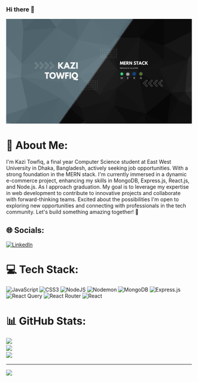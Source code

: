 ### Hi there 👋

![Banner Image](https://raw.githubusercontent.com/ornob90/ornob90/main/Blue%20And%20White%20Modern%20Minimal%20Business%20Channel%20Youtube%20Banner.png)


# 💫 About Me:
I'm Kazi Towfiq, a final year Computer Science student at East West University in Dhaka, Bangladesh, actively seeking job opportunities. With a strong foundation in the MERN stack.
I'm currently immersed in a dynamic e-commerce project, enhancing my skills in MongoDB, Express.js, React.js, and Node.js. As I approach graduation.
My goal is to leverage my expertise in web development to contribute to innovative projects and collaborate with forward-thinking teams. 
Excited about the possibilities 
I'm open to exploring new opportunities and connecting with professionals in the tech community. Let's build something amazing together! 🚀


## 🌐 Socials:
[![LinkedIn](https://img.shields.io/badge/LinkedIn-%230077B5.svg?logo=linkedin&logoColor=white)](https://linkedin.com/in/kazi-towfiq-7b0a08266) 

# 💻 Tech Stack:
![JavaScript](https://img.shields.io/badge/javascript-%23323330.svg?style=for-the-badge&logo=javascript&logoColor=%23F7DF1E) ![CSS3](https://img.shields.io/badge/css3-%231572B6.svg?style=for-the-badge&logo=css3&logoColor=white) ![NodeJS](https://img.shields.io/badge/node.js-6DA55F?style=for-the-badge&logo=node.js&logoColor=white) ![Nodemon](https://img.shields.io/badge/NODEMON-%23323330.svg?style=for-the-badge&logo=nodemon&logoColor=%BBDEAD) ![MongoDB](https://img.shields.io/badge/MongoDB-%234ea94b.svg?style=for-the-badge&logo=mongodb&logoColor=white) ![Express.js](https://img.shields.io/badge/express.js-%23404d59.svg?style=for-the-badge&logo=express&logoColor=%2361DAFB) ![React Query](https://img.shields.io/badge/-React%20Query-FF4154?style=for-the-badge&logo=react%20query&logoColor=white) ![React Router](https://img.shields.io/badge/React_Router-CA4245?style=for-the-badge&logo=react-router&logoColor=white) ![React](https://img.shields.io/badge/react-%2320232a.svg?style=for-the-badge&logo=react&logoColor=%2361DAFB)
# 📊 GitHub Stats:
![](https://github-readme-stats.vercel.app/api?username=ornob90&theme=tokyonight&hide_border=false&include_all_commits=false&count_private=true)<br/>
![](https://github-readme-streak-stats.herokuapp.com/?user=ornob90&theme=tokyonight&hide_border=false)<br/>
![](https://github-readme-stats.vercel.app/api/top-langs/?username=ornob90&theme=tokyonight&hide_border=false&include_all_commits=false&count_private=true&layout=compact)

---
[![](https://visitcount.itsvg.in/api?id=ornob90&icon=2&color=1)](https://visitcount.itsvg.in)

<!-- Proudly created with GPRM ( https://gprm.itsvg.in ) -->


<!--
**ornob90/ornob90** is a ✨ _special_ ✨ repository because its `README.md` (this file) appears on your GitHub profile.

Here are some ideas to get you started:

- 🔭 I’m currently working on ...
- 🌱 I’m currently learning ...
- 👯 I’m looking to collaborate on ...
- 🤔 I’m looking for help with ...
- 💬 Ask me about ...
- 📫 How to reach me: ...
- 😄 Pronouns: ...
- ⚡ Fun fact: ...
-->
